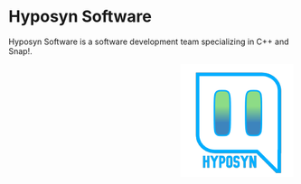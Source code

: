 # Hyposyn Software
<p align="left">Hyposyn Software is a software development team specializing in C++ and Snap!.</p>
<img src="5AF714AD-94C4-4498-B92E-F7E27E4FD935.png" align="right">
